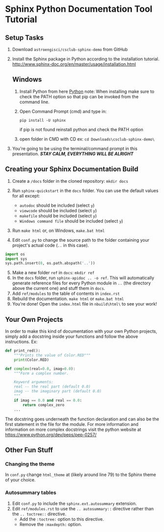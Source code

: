 # Sphinx Python Documentation Tool Tutorial

## Setup Tasks

  1. Download `astroengisci/csclub-sphinx-demo` from GitHub
  2. Install the Sphinx package in Python according to the installation
     tutorial. 
     http://www.sphinx-doc.org/en/master/usage/installation.html
     
     
     ## Windows
        1. Install Python from here [Python](https://www.python.org/downloads/)
          note: When installing make sure to check the PATH option so that pip can be invoked from the command line.
        2. Open Command Prompt (cmd) and type in:
        
           ``pip install -U sphinx``
           
           if pip is not found reinstall python and check the PATH option
        3. open folder in CMD with CD ex:
          `` cd Downloads\csclub-sphinx-demo\ ``
     
  3. You're going to be using the terminal/command prompt in this 
     presentation. ***STAY CALM, EVERYTHING WILL BE ALRIGHT***
     
## Creating your Sphinx Documentation Build

  1. Create a `/docs` folder in the cloned repository:
  ``mkdir docs``
  
  2. Run `sphinx-quickstart` in the `docs` folder. You can use the
     default values for all except:
     - `autodoc` should be included (select `y`)
     - `viewcode` should be included (select `y`)
     - `makefile` should be included (select `y`)
     - `Windows command file` should be included (select `y`)
  3. Run `make html` or, on Windows, `make.bat html`
  4. Edit `conf.py` to change the source path to the folder containing
     your project's actual code (`..` in this case).
         
```python
import os
import sys
sys.path.insert(0, os.path.abspath('..'))
```
  5. Make a new folder `ref` in `docs`:
  ``mkdir ref``
  6. In the `docs` folder, run `sphinx-apidoc .. -o ref`. This will
     automatically generate reference files for every Python module
     in `..` (the directory above the current one) and stuff them in
     `docs`.
  7. Add `ref/modules` to the table of contents in `index.rst`
  8. Rebuild the documentation.
  ``make html`` or
  ``make.bat html``
  9. You're done!
  Open the ``index.html`` file in ``nbuild\html\`` to see your work!
  
## Your Own Projects
In order to make this kind of documentation with your own Python projects, simply add a docstring inside your functions
and follow the above instructions. 
Ex:

```python
def print_red():
    """Prints the value of Color.RED"""
    print(Color.RED)

def complex(real=0.0, imag=0.0):
    """Form a complex number.

    Keyword arguments:
    real -- the real part (default 0.0)
    imag -- the imaginary part (default 0.0)
    """
    if imag == 0.0 and real == 0.0:
        return complex_zero
    ...
```

The docstring goes underneath the function declaration and can also be the first statement in the file for the module.
For more information and information on more complex docstrings visit the python website at 
https://www.python.org/dev/peps/pep-0257/

## Other Fun Stuff

### Changing the theme
In `conf.py` change `html_theme` at (likely around line 79) to the
Sphinx theme of your choice.

### Autosummary tables

  1. Edit `conf.py` to include the `sphinx.ext.autosummary` extension.
  2. Edit `ref/modules.rst` to use the `.. autosummary::` directive
     rather than the `.. toctree::` directive. 
     - Add the `:toctree:` option to this directive. 
     - Remove the  `:maxdepth:` option.

